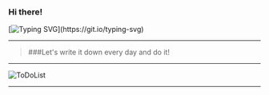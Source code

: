### Hi there!
[![Typing SVG](https://readme-typing-svg.herokuapp.com?color=%2336BCF7&lines=What+is+your+purpose+for+a+week?)](https://git.io/typing-svg)
***
> ###Let's write it down every day and do it!
 

---
![ToDoList](src/img-1.png)

---
